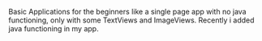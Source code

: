 Basic Applications for the beginners like a single page app with no java functioning, only with some TextViews and ImageViews.
Recently i added java functioning in my app.
